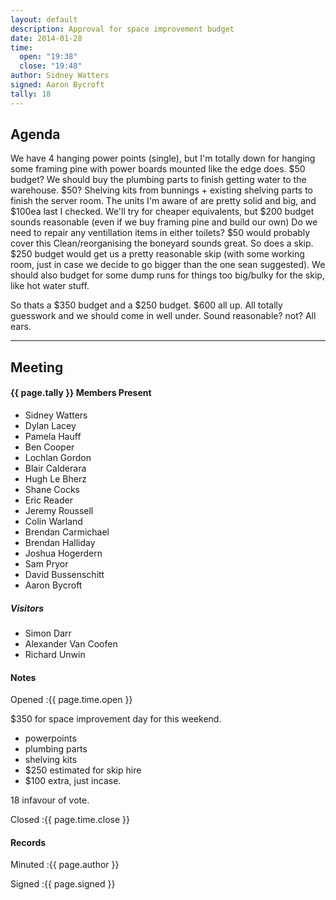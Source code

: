 ```yaml
---
layout: default
description: Approval for space improvement budget
date: 2014-01-28
time:
  open: "19:38"
  close: "19:48"
author: Sidney Watters
signed: Aaron Bycroft
tally: 18
---
```


## Agenda


We have 4 hanging power points (single), but I'm totally down for hanging some framing pine with power boards mounted like the edge does. $50 budget?
We should buy the plumbing parts to finish getting water to the warehouse. $50?
Shelving kits from bunnings + existing shelving parts to finish the server room.
The units I'm aware of are pretty solid and big, and $100ea last I checked.
We'll try for cheaper equivalents, but $200 budget sounds reasonable (even if we buy framing pine and build our own)
Do we need to repair any ventillation items in either toilets? $50 would probably cover this
Clean/reorganising the boneyard sounds great. So does a skip.
$250 budget would get us a pretty reasonable skip (with some working room, just in case we decide to go bigger than the one sean suggested).
We should also budget for some dump runs for things too big/bulky for the skip, like hot water stuff.

So thats a $350 budget and a $250 budget. $600 all up. All totally guesswork and we should come in well under. Sound reasonable? not? All ears.

---

## Meeting

#### {{ page.tally }} Members Present

* Sidney Watters
* Dylan Lacey
* Pamela Hauff
* Ben Cooper
* Lochlan Gordon
* Blair Calderara
* Hugh Le Bherz
* Shane Cocks
* Eric Reader
* Jeremy Roussell
* Colin Warland
* Brendan Carmichael
* Brendan Halliday
* Joshua Hogerdern
* Sam Pryor
* David Bussenschitt
* Aaron Bycroft

##### Visitors

* Simon Darr
* Alexander Van Coofen
* Richard Unwin

#### Notes

Opened
:{{ page.time.open }}

$350 for space improvement day for this weekend.

* powerpoints
* plumbing parts
* shelving kits
* $250 estimated for skip hire
* $100 extra, just incase.

18 infavour of vote.

Closed
:{{ page.time.close }}

#### Records

Minuted
:{{ page.author }}

Signed
:{{ page.signed }}

